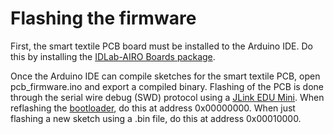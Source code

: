 # Flashing the firmware

First, the smart textile PCB board must be installed to the Arduino IDE. Do this by installing the [IDLab-AIRO Boards package](https://github.com/RemkoPr/airo-nrf52840-boards/tree/main).

Once the Arduino IDE can compile sketches for the smart textile PCB, open pcb_firmware.ino and export a compiled binary.
Flashing of the PCB is done through the serial wire debug (SWD) protocol using a [JLink EDU Mini](https://www.segger.com/products/debug-probes/j-link/models/j-link-edu-mini/).
When reflashing the [bootloader](https://github.com/arduino/ArduinoCore-mbed/tree/master/bootloaders/nano33ble), do this at address 0x00000000.
When just flashing a new sketch using a .bin file, do this at address 0x00010000.
